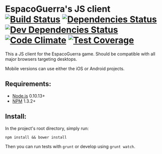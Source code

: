 # EspacoGuerra's JS client [![Build Status](https://snap-ci.com/espaco-guerra/js/branch/master/build_image)](https://snap-ci.com/js/engine-server/branch/master) [![Dependencies Status](https://david-dm.org/espaco-guerra/js.svg)](https://david-dm.org/espaco-guerra) [![Dev Dependencies Status](https://david-dm.org/espaco-guerra/js/dev-status.svg)](https://david-dm.org/espaco-guerra/js#info=devDependencies) [![Code Climate](https://codeclimate.com/github/espaco-guerra/js/badges/gpa.svg)](https://codeclimate.com/github/espaco-guerra/js) [![Test Coverage](https://codeclimate.com/github/espaco-guerra/js/badges/coverage.svg)](https://codeclimate.com/github/espaco-guerra/js)

This a JS client for the EspacoGuerra game. Should be compatible with all major browsers targeting desktops.

Mobile versions can use either the iOS or Android projects.

## Requirements:

* [Node.js](https://nodejs.org/) 0.10.13+
* [NPM](https://www.npmjs.org/) 1.3.2+

## Install:

In the project's root directory, simply run:

```
npm install && bower install
```

Then you can run tests with ```grunt``` or develop using ```grunt watch```.
